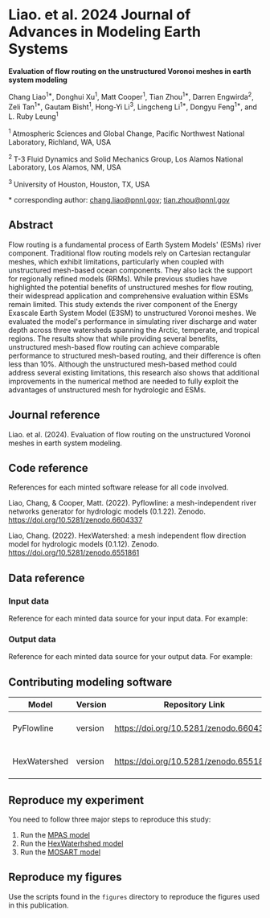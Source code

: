 
# Liao. et al. 2024 Journal of Advances in Modeling Earth Systems

**Evaluation of flow routing on the unstructured Voronoi meshes in earth system modeling**

Chang Liao<sup>1\*</sup>,
Donghui Xu<sup>1</sup>,
Matt Cooper<sup>1</sup>,
Tian Zhou<sup>1\*</sup>,
Darren Engwirda<sup>2</sup>,
Zeli Tan<sup>1\*</sup>,
Gautam Bisht<sup>1</sup>,
Hong-Yi Li<sup>3</sup>,
Lingcheng Li<sup>1\*</sup>,
Dongyu Feng<sup>1\*</sup>,
and L. Ruby Leung<sup>1</sup>

<sup>1 </sup> Atmospheric Sciences and Global Change, Pacific Northwest National Laboratory, Richland, WA, USA

<sup>2 </sup> T-3 Fluid Dynamics and Solid Mechanics Group, Los Alamos National Laboratory, Los Alamos, NM, USA

<sup>3 </sup> University of Houston, Houston, TX, USA


\* corresponding author:  chang.liao@pnnl.gov; tian.zhou@pnnl.gov

## Abstract

Flow routing is a fundamental process of Earth System Models' (ESMs) river component. Traditional flow routing models rely on Cartesian rectangular meshes, which exhibit limitations, particularly when coupled with unstructured mesh-based ocean components. They also lack the support for regionally refined models (RRMs).
While previous studies have highlighted the potential benefits of unstructured meshes for flow routing, their widespread application and comprehensive evaluation within ESMs remain limited. This study extends the river component of the Energy Exascale Earth System Model (E3SM) to unstructured Voronoi meshes. We evaluated the model's performance in simulating river discharge and water depth across three watersheds spanning the Arctic, temperate, and tropical regions. The results show that while providing several benefits, unstructured mesh-based flow routing can achieve comparable performance to structured mesh-based routing, and their difference is often less than 10%. Although the unstructured mesh-based method could address several existing limitations, this research also shows that additional improvements in the numerical method are needed to fully exploit the advantages of unstructured mesh for hydrologic and ESMs.

## Journal reference
Liao. et al. (2024). Evaluation of flow routing on the unstructured Voronoi meshes in earth system modeling.

## Code reference

References for each minted software release for all code involved.

Liao, Chang, & Cooper, Matt. (2022). Pyflowline: a mesh-independent river networks generator for hydrologic models (0.1.22). Zenodo. https://doi.org/10.5281/zenodo.6604337

Liao, Chang. (2022). HexWatershed: a mesh independent flow direction model for hydrologic models (0.1.12). Zenodo. https://doi.org/10.5281/zenodo.6551861


## Data reference

### Input data
Reference for each minted data source for your input data.  For example:



### Output data
Reference for each minted data source for your output data.  For example:



## Contributing modeling software

| Model | Version | Repository Link | DOI |
|-------|---------|-----------------|-----|
| PyFlowline | version | https://doi.org/10.5281/zenodo.6604337 | link to DOI dataset |
| HexWatershed | version | https://doi.org/10.5281/zenodo.6551861 | link to DOI dataset |


## Reproduce my experiment

You need to follow three major steps to reproduce this study:

1. Run the [MPAS model](https://github.com/DOE-ICoM/mpas_mosart/blob/main/workflow/jigsaw_mpas.md)
2. Run the [HexWaterhshed model](https://github.com/DOE-ICoM/mpas_mosart/blob/main/workflow/hexwatershed.md)
3. Run the [MOSART model](https://github.com/DOE-ICoM/mpas_mosart/blob/main/workflow/mosart.md)



## Reproduce my figures

Use the scripts found in the `figures` directory to reproduce the figures used in this publication.


